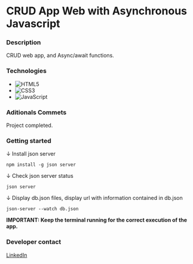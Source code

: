 # CRUD App Web with Asynchronous Javascript

### Description

CRUD web app, and Async/await functions.

### Technologies

- ![HTML5](https://img.shields.io/badge/html5-%23E34F26.svg?style=for-the-badge&logo=html5&logoColor=white)
- ![CSS3](https://img.shields.io/badge/css3-%231572B6.svg?style=for-the-badge&logo=css3&logoColor=white)
- ![JavaScript](https://img.shields.io/badge/javascript-%23323330.svg?style=for-the-badge&logo=javascript&logoColor=%23F7DF1E)

### Aditionals Commets

Project completed.

### Getting started

↓ Install json server

```console
npm install -g json server
```

↓ Check json server status

```console
json server
```

↓ Display db.json files, display url with information contained in db.json

```console
json-server --watch db.json
```

**IMPORTANT: Keep the terminal running for the correct execution of the app.**

### Developer contact

[LinkedIn](https://www.linkedin.com/in/k3yjey-dev/)
